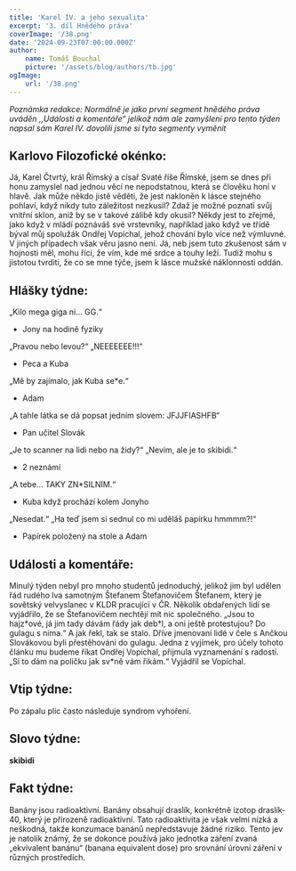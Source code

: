 ```yaml
---
title: 'Karel IV. a jeho sexualita'
excerpt: '3. díl Hnědého práva'
coverImage: '/38.png'
date: '2024-09-23T07:00:00.000Z'
author:
    name: Tomáš Bouchal
    picture: '/assets/blog/authors/tb.jpg'
ogImage:
    url: '/38.png'
---
```

*Poznámka redakce: Normálně je jako první segment hnědého práva uváděn ,,Události a
komentáře“ jelikož nám ale zamyšlení pro tento týden napsal sám Karel IV. dovolili jsme
si tyto segmenty vyměnit*

## **Karlovo Filozofické okénko:**

Já, Karel Čtvrtý, král Římský a císař Svaté říše Římské, jsem se dnes
při honu zamyslel nad jednou věcí ne nepodstatnou, která se člověku honí v
hlavě. Jak může někdo jistě věděti, že jest nakloněn k lásce stejného
pohlaví, když nikdy tuto záležitost nezkusil? Zdaž je možné poznati svůj
vnitřní sklon, aniž by se v takové zálibě kdy okusil? Někdy jest to zřejmé, jako
když v mládí poznáváš své vrstevníky, například jako když ve třídě býval můj
spolužák Ondřej Vopíchal, jehož chování bylo více než výmluvné. V jiných
případech však věru jasno není.
Já, neb jsem tuto zkušenost sám v hojnosti měl, mohu říci, že vím, kde
mé srdce a touhy leží. Tudíž mohu s jistotou tvrditi, že co se mne týče, jsem
k lásce mužské náklonnosti oddán.

## **Hlášky týdne:**

„Kilo mega giga ni... GG.“

- Jony na hodině fyziky

„Pravou nebo levou?“ „NEEEEEEE!!!“

- Peca a Kuba

„Mě by zajímalo, jak Kuba se\*e.“

- Adam

„A tahle látka se dá popsat jedním slovem: JFJJFIASHFB“

- Pan učitel Slovák

„Je to scanner na lidi nebo na židy?“ „Nevim, ale je to skibidi.“

- 2 neznámí

„A tebe... TAKY ZN*SILNIM.“

- Kuba když prochází kolem Jonyho

„Nesedat.“ „Ha teď jsem si sednul co mi uděláš papírku hmmmm?!“

- Papírek položený na stole a Adam

## **Události a komentáře:**

Minulý týden nebyl pro mnoho studentů jednoduchý, jelikož jim byl udělen
řád rudého lva samotným Štefanem Štefanovičem Štefanem, který je
sovětský velvyslanec v KLDR pracující v ČR.
Několik obdařených lidí se vyjádřilo, že se Štefanovičem nechtějí mít
nic společného. „Jsou to hajz\*ové, já jim tady dávám řády jak deb\*l, a oni
ještě protestujou? Do gulagu s nima.“ A jak řekl, tak se stalo. Dříve
jmenovaní lidé v čele s Ančkou Slovákovou byli přestěhováni do gulagu.
Jedna z vyjímek, pro účely tohoto článku mu budeme říkat Ondřej
Vopíchal, přijmula vyznamenání s radostí. „Si to dám na poličku jak sv*ně
vám řikám.“ Vyjádřil se Vopíchal.

## **Vtip týdne:**

Po zápalu plic často následuje syndrom vyhoření.

## **Slovo týdne:**

**skibidi**

## **Fakt týdne:**

Banány jsou radioaktivní. Banány obsahují draslík, konkrétně izotop draslík-
40, který je přirozeně radioaktivní. Tato radioaktivita je však velmi nízká a
neškodná, takže konzumace banánů nepředstavuje žádné riziko. Tento jev
je natolik známý, že se dokonce používá jako jednotka záření zvaná
„ekvivalent banánu“ (banana equivalent dose) pro srovnání úrovní záření v
různých prostředích.